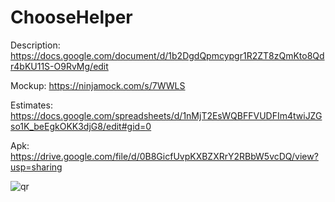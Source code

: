 # ChooseHelper		

 Description: https://docs.google.com/document/d/1b2DgdQpmcypgr1R2ZT8zQmKto8Qdr4bKU11S-O9RvMg/edit		
 		
 Mockup: https://ninjamock.com/s/7WWLS		
 		
 Estimates: https://docs.google.com/spreadsheets/d/1nMjT2EsWQBFFVUDFIm4twiJZGso1K_beEgkOKK3djG8/edit#gid=0		
 		
 Apk: https://drive.google.com/file/d/0B8GicfUvpKXBZXRrY2RBbW5vcDQ/view?usp=sharing	
 		
 ![qr](http://qrcoder.ru/code/?https%3A%2F%2Fdrive.google.com%2Ffile%2Fd%2F0B8GicfUvpKXBZXRrY2RBbW5vcDQ%2Fview%3Fusp%3Dsharing&10&0)
